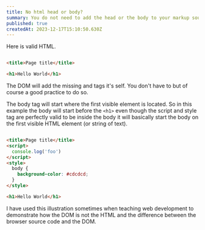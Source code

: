 ```yaml
---
title: No html head or body?
summary: You do not need to add the head or the body to your markup source
published: true
createdAt: 2023-12-17T15:10:50.630Z
---
```

Here is valid HTML. 

```html

<title>Page title</title>

<h1>Hello World</h1>

```

The DOM will add the missing <head> and <body> tags it's self. You don't have to but of course a good practice to do so.

The body tag will start where the first visible element is located. So in this example the body will start before the `<h1>` even though the script and style tag are perfectly valid to be inside the body it will basically start the body on the first visible HTML element (or string of text).

```html

<title>Page title</title>
<script>
  console.log('foo')
</script>
<style>
  body { 
    background-color: #cdcdcd;
  }
</style>

<h1>Hello World</h1>

```

I have used this illustration sometimes when teaching web development to demonstrate how the DOM is not the HTML and the difference between the browser source code and the DOM.